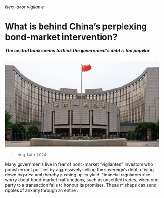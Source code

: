 ###### Next-door vigilante

# What is behind China’s perplexing bond-market intervention? 

##### The central bank seems to think the government’s debt is too popular 

![image](images/20240817_FNP501.jpg) 

> Aug 14th 2024 

Many governments live in fear of bond-market “vigilantes”, investors who punish errant policies by aggressively selling the sovereign’s debt, driving down its price and thereby pushing up its yield. Financial regulators also worry about bond-market malfunctions, such as unsettled trades, when one party to a transaction fails to honour its promises. These mishaps can send ripples of anxiety through an entire . 

